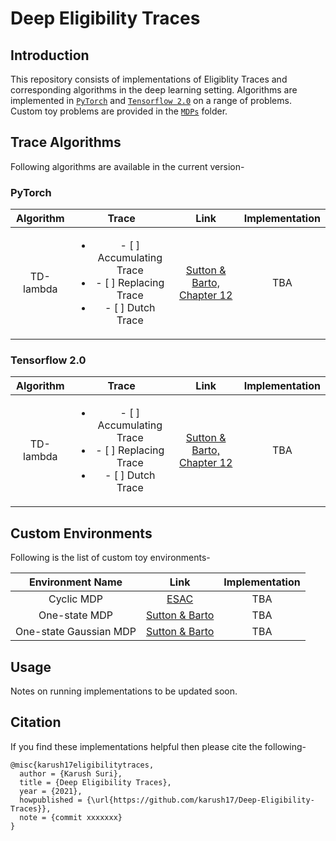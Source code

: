 # Deep Eligibility Traces

## Introduction
This repository consists of implementations of Eligiblity Traces and corresponding algorithms in the deep learning setting. Algorithms are implemented in [`PyTorch`]('Pytorch/') and [`Tensorflow 2.0`]('Tensorflow/') on a range of problems. Custom toy problems are provided in the [`MDPs`]('MDPs/') folder.

## Trace Algorithms
Following algorithms are available in the current version-

### PyTorch
|Algorithm|Trace|Link|Implementation|
|:-------:|:---:|:--:|:------------:|
|TD-lambda|<ul><li>- [ ] Accumulating Trace</li><li>- [ ] Replacing Trace</li><li>- [ ] Dutch Trace</li></ul>|[Sutton & Barto, Chapter 12](http://incompleteideas.net/book/RLbook2020.pdf)|TBA|

### Tensorflow 2.0
|Algorithm|Trace|Link|Implementation|
|:-------:|:---:|:--:|:------------:|
|TD-lambda|<ul><li>- [ ] Accumulating Trace</li><li>- [ ] Replacing Trace</li><li>- [ ] Dutch Trace</li></ul>|[Sutton & Barto, Chapter 12](http://incompleteideas.net/book/RLbook2020.pdf)|TBA|


## Custom Environments
Following is the list of custom toy environments-

|Environment Name|Link|Implementation|
|:--------------:|:--:|:------------:|
|Cyclic MDP|[ESAC]()|TBA|
|One-state MDP|[Sutton & Barto]()|TBA|
|One-state Gaussian MDP|[Sutton & Barto]()|TBA|

## Usage
Notes on running implementations to be updated soon.

## Citation
If you find these implementations helpful then please cite the following-
```
@misc{karush17eligibilitytraces,
  author = {Karush Suri},
  title = {Deep Eligibility Traces},
  year = {2021},
  howpublished = {\url{https://github.com/karush17/Deep-Eligibility-Traces}},
  note = {commit xxxxxxx}
}
```


